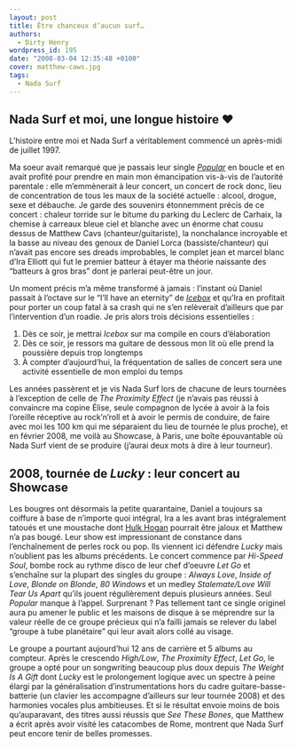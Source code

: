 ```yaml
---
layout: post
title: Être chanceux d’aucun surf…
authors:
  - Dirty Henry
wordpress_id: 195
date: "2008-03-04 12:35:48 +0100"
cover: matthew-caws.jpg
tags:
  - Nada Surf
---
```


## Nada Surf et moi, une longue histoire ❤️

L’histoire entre moi et Nada Surf a véritablement commencé un après-midi de
juillet 1997.

Ma soeur avait remarqué que je passais leur single [_Popular_][1] en boucle et
en avait profité pour prendre en main mon émancipation vis-à-vis de l’autorité
parentale : elle m’emmènerait à leur concert, un concert de rock donc, lieu de
concentration de tous les maux de la société actuelle : alcool, drogue, sexe et
débauche. Je garde des souvenirs étonnemment précis de ce concert : chaleur
torride sur le bitume du parking du Leclerc de Carhaix, la chemise à carreaux
bleue ciel et blanche avec un énorme chat cousu dessus de Matthew Cavs
(chanteur/guitariste), la nonchalance incroyable et la basse au niveau des
genoux de Daniel Lorca (bassiste/chanteur) qui n’avait pas encore ses dreads
improbables, le complet jean et marcel blanc d’Ira Elliott qui fut le premier
batteur à étayer ma théorie naissante des “batteurs à gros bras” dont je
parlerai peut-être un jour.

Un moment précis m’a même transformé à jamais : l’instant où Daniel passait à
l’octave sur le “I’ll have an eternity” de [_Icebox_][2] et qu’Ira en profitait
pour porter un coup fatal à sa crash qui ne s’en relèverait d’ailleurs que par
l’intervention d’un roadie. Je pris alors trois décisions essentielles :

1. Dès ce soir, je mettrai _Icebox_ sur ma compile en cours d’élaboration
2. Dès ce soir, je ressors ma guitare de dessous mon lit où elle prend la
   poussière depuis trop longtemps
3. À compter d’aujourd’hui, la fréquentation de salles de concert sera une
   activité essentielle de mon emploi du temps

Les années passèrent et je vis Nada Surf lors de chacune de leurs tournées à
l’exception de celle de _The Proximity Effect_ (je n’avais pas réussi à
convaincre ma copine Élise, seule compagnon de lycée à avoir à la fois l’oreille
réceptive au rock’n’roll et à avoir le permis de conduire, de faire avec moi les
100 km qui me séparaient du lieu de tournée le plus proche), et en février 2008,
me voilà au Showcase, à Paris, une boîte épouvantable où Nada Surf vient de se
produire (j’aurai deux mots à dire à leur tourneur).

## 2008, tournée de *Lucky* : leur concert au Showcase

Les bougres ont désormais la petite quarantaine, Daniel a toujours sa coiffure à
base de n’importe quoi intégral, Ira a les avant bras intégralement tatoués et
une moustache dont [Hulk Hogan][3] pourrait être jaloux et Matthew n’a pas
bougé. Leur show est impressionant de constance dans l’enchaînement de perles
rock ou pop. Ils viennent ici défendre _Lucky_ mais n’oublient pas les albums
précédents. Le concert commence par _Hi-Speed Soul_, bombe rock au rythme disco
de leur chef d’oeuvre _Let Go_ et s’enchaîne sur la plupart des singles du
groupe : _Always Love_, _Inside of Love_, _Blonde on Blonde_, _80 Windows_ et un
medley _Stalemate/Love Will Tear Us Apart_ qu’ils jouent régulièrement depuis
plusieurs années. Seul _Popular_ manque à l’appel. Surprenant ? Pas tellement
tant ce single originel aura pu amener le public et les maisons de disque à se
méprendre sur la valeur réelle de ce groupe précieux qui n’a failli jamais se
relever du label “groupe à tube planétaire” qui leur avait alors collé au
visage.

Le groupe a pourtant aujourd’hui 12 ans de carrière et 5 albums au compteur.
Après le crescendo _High/Low_, _The Proximity Effect_, _Let Go_, le groupe a
opté pour un songwriting beaucoup plus doux depuis _The Weight Is A Gift_ dont
_Lucky_ est le prolongement logique avec un spectre à peine élargi par la
généralisation d’instrumentations hors du cadre guitare-basse-batterie (un
clavier les accompagne d’ailleurs sur leur tournée 2008) et des harmonies
vocales plus ambitieuses. Et si le résultat envoie moins de bois qu’auparavant,
des titres aussi réussis que _See These Bones_, que Matthew a écrit après avoir
visité les catacombes de Rome, montrent que Nada Surf peut encore tenir de
belles promesses.

[1]: https://www.youtube.com/watch?v=BsPkTUuKguE
[2]: https://www.youtube.com/watch?v=4V5IUMzRDsI
[3]: https://fr.wikipedia.org/wiki/Hulk_Hogan
